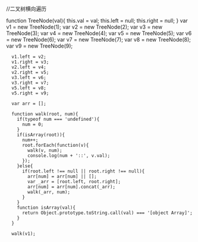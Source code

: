//二叉树横向遍历

function TreeNode(val){
        this.val = val;
        this.left = null;
        this.right = null;
      }
      var v1 = new TreeNode(1);
      var v2 = new TreeNode(2);
      var v3 = new TreeNode(3);
      var v4 = new TreeNode(4);
      var v5 = new TreeNode(5);
      var v6 = new TreeNode(6);
      var v7 = new TreeNode(7);
      var v8 = new TreeNode(8);
      var v9 = new TreeNode(9);

      v1.left = v2;
      v1.right = v3;
      v2.left = v4;
      v2.right = v5;
      v3.left = v6;
      v3.right = v7;
      v5.left = v8;
      v5.right = v9;

      var arr = [];

      function walk(root, num){
        if(typeof num === 'undefined'){
          num = 0;
        }
        if(isArray(root)){
          num++;
          root.forEach(function(v){
            walk(v, num);
            console.log(num + '::', v.val);
          });
        }else{
          if(root.left !== null || root.right !== null){
            arr[num] = arr[num] || [];
            var _arr = [root.left, root.right];
            arr[num] = arr[num].concat(_arr);
            walk(_arr, num);
          }
        }
        function isArray(val){
          return Object.prototype.toString.call(val) === '[object Array]';
        }
      }

      walk(v1);
